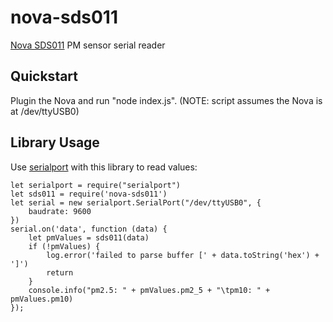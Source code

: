 # nova-sds011
[Nova SDS011](http://inovafitness.com/upload/file/20150311/14261262164716.pdf) PM sensor serial reader

## Quickstart

Plugin the Nova and run "node index.js". (NOTE: script assumes the Nova is at /dev/ttyUSB0)

## Library Usage

Use [serialport](https://www.npmjs.com/package/serialport) with this library to read values:

```
let serialport = require("serialport")
let sds011 = require('nova-sds011')
let serial = new serialport.SerialPort("/dev/ttyUSB0", {
    baudrate: 9600
})
serial.on('data', function (data) {
    let pmValues = sds011(data)
    if (!pmValues) {
        log.error('failed to parse buffer [' + data.toString('hex') + ']')
        return
    }
    console.info("pm2.5: " + pmValues.pm2_5 + "\tpm10: " + pmValues.pm10)
});
```
